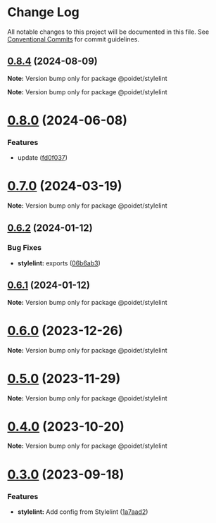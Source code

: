 # Change Log

All notable changes to this project will be documented in this file.
See [Conventional Commits](https://conventionalcommits.org) for commit guidelines.

## [0.8.4](https://github.com/poidet/config/compare/v0.8.3...v0.8.4) (2024-08-09)

**Note:** Version bump only for package @poidet/stylelint

**Note:** Version bump only for package @poidet/stylelint

# [0.8.0](https://github.com/poidet/config/compare/v0.7.0...v0.8.0) (2024-06-08)

### Features

- update ([fd0f037](https://github.com/poidet/config/commit/fd0f037320206fd61c350638de2dca5aeb2a2bab))

# [0.7.0](https://github.com/poidet/config/compare/v0.6.3...v0.7.0) (2024-03-19)

**Note:** Version bump only for package @poidet/stylelint

## [0.6.2](https://github.com/poidet/config/compare/v0.6.1...v0.6.2) (2024-01-12)

### Bug Fixes

- **stylelint:** exports ([06b6ab3](https://github.com/poidet/config/commit/06b6ab365fb45bad7d9e7f1720be5e30c651ea3a))

## [0.6.1](https://github.com/poidet/config/compare/v0.6.0...v0.6.1) (2024-01-12)

**Note:** Version bump only for package @poidet/stylelint

# [0.6.0](https://github.com/poidet/config/compare/v0.5.0...v0.6.0) (2023-12-26)

**Note:** Version bump only for package @poidet/stylelint

# [0.5.0](https://github.com/poidet/config/compare/v0.4.0...v0.5.0) (2023-11-29)

**Note:** Version bump only for package @poidet/stylelint

# [0.4.0](https://github.com/poidet/config/compare/v0.3.0...v0.4.0) (2023-10-20)

**Note:** Version bump only for package @poidet/stylelint

# [0.3.0](https://github.com/poidet/config/compare/v0.2.0...v0.3.0) (2023-09-18)

### Features

- **stylelint:** Add config from Stylelint ([1a7aad2](https://github.com/poidet/config/commit/1a7aad25a201c6876dae0cfb77e91ed4de682ad8))
